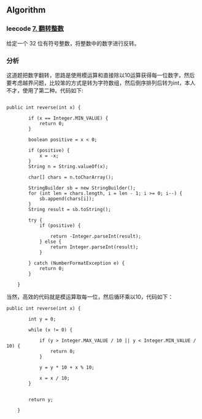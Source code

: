 
## Algorithm

### leecode [7. 翻转整数](https://leetcode-cn.com/problems/reverse-integer/description/)
给定一个 32 位有符号整数，将整数中的数字进行反转。

### 分析
这道题把数字翻转，思路是使用模运算和直接除以10运算获得每一位数字，然后要考虑越界问题，比较笨的方式是转为字符数组，然后倒序排列后转为int，本人不才，使用了第二种。代码如下:

```

public int reverse(int x) {

        if (x == Integer.MIN_VALUE) {
            return 0;
        }

        boolean positive = x < 0;

        if (positive) {
            x = -x;
        }
        String n = String.valueOf(x);

        char[] chars = n.toCharArray();

        StringBuilder sb = new StringBuilder();
        for (int len = chars.length, i = len - 1; i >= 0; i--) {
            sb.append(chars[i]);
        }
        String result = sb.toString();

        try {
            if (positive) {

                return -Integer.parseInt(result);
            } else {
                return Integer.parseInt(result);
            }

        } catch (NumberFormatException e) {
            return 0;
        }

    }
```

当然，高效的代码就是模运算取每一位，然后循环乘以10，代码如下：

```
public int reverse(int x) {

        int y = 0;

        while (x != 0) {

            if (y > Integer.MAX_VALUE / 10 || y < Integer.MIN_VALUE / 10) {
                return 0;
            }

            y = y * 10 + x % 10;

            x = x / 10;
        }


        return y;

    }
```

